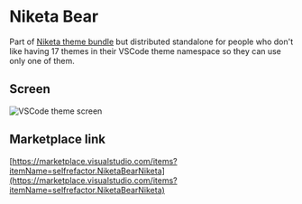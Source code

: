 # Niketa Bear

Part of [Niketa theme bundle](https://marketplace.visualstudio.com/items?itemName=selfrefactor.Niketa-theme) but distributed standalone for people who don't like having 17 themes in their VSCode theme namespace so they can use only one of them.

## Screen

![VSCode theme screen](https://github.com/selfrefactor/niketa-themes/blob/master/packages/niketa_bear/theme/niketa.bear.png?raw=true)

## Marketplace link

[https://marketplace.visualstudio.com/items?itemName=selfrefactor.NiketaBearNiketa](https://marketplace.visualstudio.com/items?itemName=selfrefactor.NiketaBearNiketa)